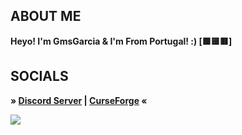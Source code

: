 ## ABOUT ME
**Heyo! I'm GmsGarcia & I'm From Portugal! :) [🟩🟨🟥]**
 
## SOCIALS
**» [Discord Server](https://discord.gg/VSgTpTGZ8A) | [CurseForge](https://authors.curseforge.com/members/gmsg4rci4) «**

![](https://komarev.com/ghpvc/?username=GmsGarcia&style=flat-square&color=blue)

